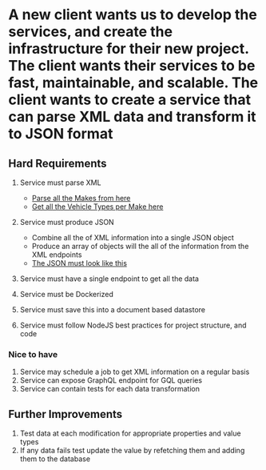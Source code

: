 # A new client wants us to develop the services, and create the infrastructure for their new project. The client wants their services to be fast, maintainable, and scalable. The client wants to create a service that can parse XML data and transform it to JSON format

## Hard Requirements

1. Service must parse XML

   - [Parse all the Makes from here](https://vpic.nhtsa.dot.gov/api/vehicles/getallmakes?format=XML)
   - [Get all the Vehicle Types per Make here](https://vpic.nhtsa.dot.gov/api/vehicles/GetVehicleTypesForMakeId/440?format=xml)

2. Service must produce JSON
   - Combine all the of XML information into a single JSON object
   - Produce an array of objects will the all of the information from the XML endpoints
   - [The JSON must look like this](https://gist.github.com/mbaigbimm/d340e7800d17737482e71c9ad1856f68)
3. Service must have a single endpoint to get all the data
4. Service must be Dockerized
5. Service must save this into a document based datastore
6. Service must follow NodeJS best practices for project structure, and code

### Nice to have

1. Service may schedule a job to get XML information on a regular basis
2. Service can expose GraphQL endpoint for GQL queries
3. Service can contain tests for each data transformation

## Further Improvements

1. Test data at each modification for appropriate properties and value types
2. If any data fails test update the value by refetching them and adding them to the database
